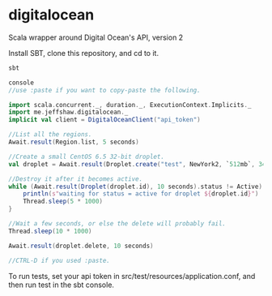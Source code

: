 digitalocean
============

Scala wrapper around Digital Ocean's API, version 2

Install SBT, clone this repository, and cd to it.


```scala
sbt

console
//use :paste if you want to copy-paste the following.

import scala.concurrent._, duration._, ExecutionContext.Implicits._
import me.jeffshaw.digitalocean._
implicit val client = DigitalOceanClient("api_token")

//List all the regions.
Await.result(Region.list, 5 seconds)

//Create a small CentOS 6.5 32-bit droplet.
val droplet = Await.result(Droplet.create("test", NewYork2, `512mb`, 3448674, Seq.empty, false, false, false, None), 10 seconds)

//Destroy it after it becomes active.
while (Await.result(Droplet(droplet.id), 10 seconds).status != Active) {
    println(s"waiting for status = active for droplet ${droplet.id}")
    Thread.sleep(5 * 1000)
}

//Wait a few seconds, or else the delete will probably fail.
Thread.sleep(10 * 1000)

Await.result(droplet.delete, 10 seconds)

//CTRL-D if you used :paste.
```

To run tests, set your api token in src/test/resources/application.conf, and then run test in the sbt console.